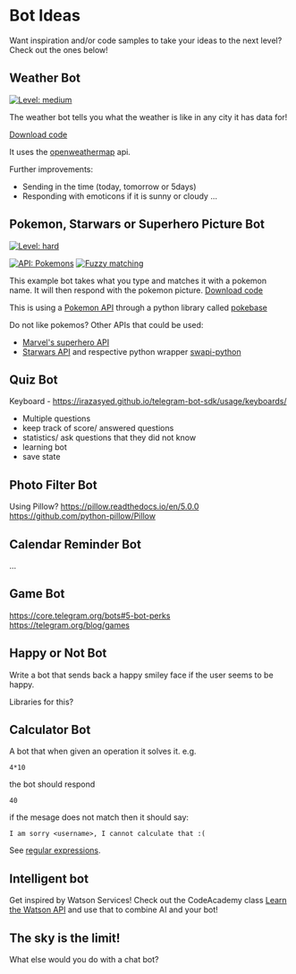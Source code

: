 # Bot Ideas

Want inspiration and/or code samples to take your ideas to the next level? Check out the ones below! 

## Weather Bot
[![Level: medium](https://img.shields.io/badge/Level-medium-orange.svg)](https://github.com/seatgeek/fuzzywuzzy)

The weather bot tells you what the weather is like in any city it has data for! 

[Download code](https://github.com/mikaelsvensson/helloworld-telegram-chat-bot/archive/weather.zip)

It uses the [openweathermap](http://api.openweathermap.org) api.

Further improvements:

- Sending in the time (today, tomorrow or 5days)
- Responding with emoticons if it is sunny or cloudy ... 

## Pokemon, Starwars or Superhero Picture Bot
[![Level: hard](https://img.shields.io/badge/Level-hard-green.svg)](https://github.com/seatgeek/fuzzywuzzy)

[![API: Pokemons](https://img.shields.io/badge/APIs-pokemons-1abc9c.svg)](https://github.com/seatgeek/fuzzywuzzy)
[![Fuzzy matching](https://img.shields.io/badge/Fuzzy%20matching-fuzzywuzzy-1abc9c.svg)](https://github.com/seatgeek/fuzzywuzzy)

This example bot takes what you type and matches it with a pokemon name. It will then respond with the pokemon picture. 
[Download code](https://github.com/mikaelsvensson/helloworld-telegram-chat-bot/archive/pokemons.zip)

This is using a [Pokemon API](https://pokeapi.co/) through a python library called [pokebase](https://github.com/GregHilmes/pokebase)

Do not like pokemos? Other APIs that could be used:
* [Marvel's superhero API](https://developer.marvel.com/docs)
* [Starwars API](https://swapi.co) and respective python wrapper [swapi-python](https://github.com/phalt/swapi-python)

## Quiz Bot

Keyboard - https://irazasyed.github.io/telegram-bot-sdk/usage/keyboards/

* Multiple questions
* keep track of score/ answered questions
* statistics/ ask questions that they did not know
* learning bot
* save state


## Photo Filter Bot

Using Pillow?
https://pillow.readthedocs.io/en/5.0.0
https://github.com/python-pillow/Pillow

## Calendar Reminder Bot

...

## Game Bot

https://core.telegram.org/bots#5-bot-perks
https://telegram.org/blog/games

## Happy or Not Bot

Write a bot that sends back a happy smiley face if the user seems to be happy.

Libraries for this?

## Calculator Bot

A bot that when given an operation it solves it. e.g.

    4*10

the bot should respond

    40

if the mesage does not match <number><operation><number> then it should say:

    I am sorry <username>, I cannot calculate that :(

See [regular expressions](https://docs.python.org/3/howto/regex.html).

## Intelligent bot

Get inspired by Watson Services! Check out the CodeAcademy class [Learn the Watson API](https://www.codecademy.com/courses/ibm-watson/lessons/working-app/exercises/wdc-overview) and use that to combine AI and your bot!

## The sky is the limit!

What else would you do with a chat bot?


